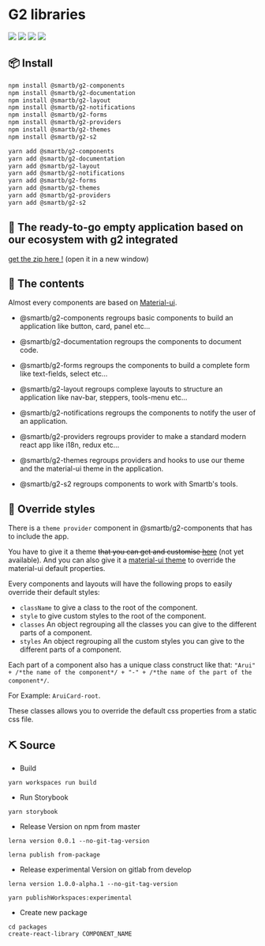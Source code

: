 # G2 libraries

![](https://badgen.net/badge/React/16.13.1/purple)
![](https://badgen.net/badge/@material-ui/4.11.3/green)
![](https://badgen.net/npm/v/@smartb/g2-components/latest)
![](https://badgen.net/npm/types/tslib)

## 📦 Install

```bash
npm install @smartb/g2-components
npm install @smartb/g2-documentation
npm install @smartb/g2-layout
npm install @smartb/g2-notifications
npm install @smartb/g2-forms
npm install @smartb/g2-providers
npm install @smartb/g2-themes
npm install @smartb/g2-s2
```

```bash
yarn add @smartb/g2-components
yarn add @smartb/g2-documentation
yarn add @smartb/g2-layout
yarn add @smartb/g2-notifications
yarn add @smartb/g2-forms
yarn add @smartb/g2-themes
yarn add @smartb/g2-providers
yarn add @smartb/g2-s2
```

## 📁 The ready-to-go empty application based on our ecosystem with g2 integrated

[get the zip here !](app-full.zip) (open it in a new window)

## 🧰 The contents

Almost every components are based on [Material-ui](https://material-ui.com/).

- @smartb/g2-components regroups basic components to build an application like button, card, panel etc...

- @smartb/g2-documentation regroups the components to document code.

- @smartb/g2-forms regroups the components to build a complete form like text-fields, select etc...

- @smartb/g2-layout regroups complexe layouts to structure an application like nav-bar, steppers, tools-menu etc...

- @smartb/g2-notifications regroups the components to notify the user of an application.

- @smartb/g2-providers regroups provider to make a standard modern react app like i18n, redux etc...

- @smartb/g2-themes regroups providers and hooks to use our theme and the material-ui theme in the application.

- @smartb/g2-s2 regroups components to work with Smartb's tools.

## 🌈 Override styles

There is a `theme provider` component in @smartb/g2-components that has to include the app.

You have to give it a theme ~~that you can get and customise [here](/?path=/story/overview-cheatsheet-theme--page)~~ (not yet available). And you can also give it a [material-ui theme](https://material-ui.com/customization/default-theme/) to override the material-ui default properties.

Every components and layouts will have the following props to easily override their default styles:

- `className` to give a class to the root of the component.
- `style` to give custom styles to the root of the component.
- `classes` An object regrouping all the classes you can give to the different parts of a component.
- `styles` An object regrouping all the custom styles you can give to the different parts of a component.

Each part of a component also has a unique class construct like that: `"Arui" + /*the name of the component*/ + "-" + /*the name of the part of the component*/`.

For Example: `AruiCard-root`.

These classes allows you to override the default css properties from a static css file.

## ⛏ Source

- Build

```
yarn workspaces run build
```

- Run Storybook

```
yarn storybook
```

- Release Version on npm from master

```
lerna version 0.0.1 --no-git-tag-version

lerna publish from-package
```

- Release experimental Version on gitlab from develop

```
lerna version 1.0.0-alpha.1 --no-git-tag-version

yarn publishWorkspaces:experimental
```

- Create new package

```
cd packages
create-react-library COMPONENT_NAME
```
